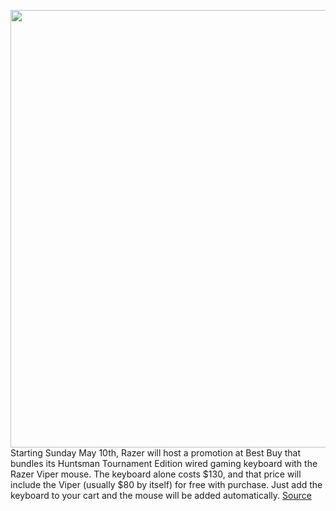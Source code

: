 <img src='https://cdn.vox-cdn.com/thumbor/atIuEROA6ufj4MNqAOtqvvsd41Y=/0x0:2040x1360/1200x800/filters:focal(857x517:1183x843)/cdn.vox-cdn.com/uploads/chorus_image/image/66774369/akrales_190730_3573_0010.0.jpg' width='700px' /><br/>
Starting Sunday May 10th, Razer will host a promotion at Best Buy that bundles its Huntsman Tournament Edition wired gaming keyboard with the Razer Viper mouse. The keyboard alone costs $130, and that price will include the Viper (usually $80 by itself) for free with purchase. Just add the keyboard to your cart and the mouse will be added automatically.
<a href='https://www.theverge.com/good-deals/2020/5/9/21252512/razer-huntsman-tournament-edition-keyboard-viper-mouse-free-deal-gaming-bundle-best-buy'> Source <a/>
